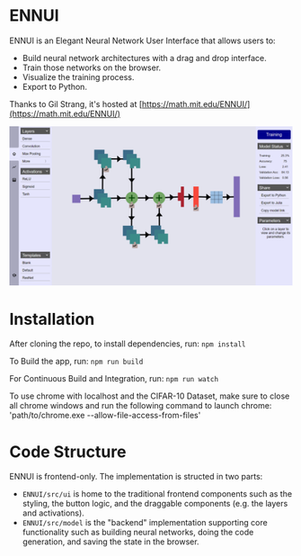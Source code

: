 # ENNUI
ENNUI is an Elegant Neural Network User Interface that allows users to:
- Build neural network architectures with a drag and drop interface.
- Train those networks on the browser.
- Visualize the training process.
- Export to Python.

Thanks to Gil Strang, it's hosted at [https://math.mit.edu/ENNUI/](https://math.mit.edu/ENNUI/)

![ENNUI Resnet Training](resources/ennui-resnet-train.png)

# Installation
After cloning the repo, to install dependencies, run:
`npm install`

To Build the app, run:
`npm run build`

For Continuous Build and Integration, run:
`npm run watch`

To use chrome with localhost and the CIFAR-10 Dataset, make sure to close
all chrome windows and run the following command to launch chrome:
'path/to/chrome.exe --allow-file-access-from-files'

# Code Structure
ENNUI is frontend-only. The implementation is structed in two parts:
- `ENNUI/src/ui` is home to the traditional frontend components such as the styling, the button logic, and the draggable components (e.g. the layers and activations).
- `ENNUI/src/model` is the "backend" implementation supporting core functionality such as building neural networks, doing the code generation, and saving the state in the browser. 
